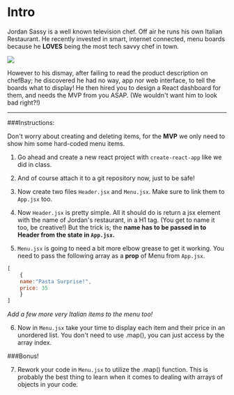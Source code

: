 # Intro

Jordan Sassy is a well known television chef. Off air he runs his own Italian Restaurant. He recently invested in smart, internet connected, menu boards because he **LOVES** being the most tech savvy chef in town. 

![](https://67.media.tumblr.com/9824deb84f897ca7e52c13e66f0adba5/tumblr_ne9jfcyNho1qhub34o1_500.gif)

However to his dismay, after failing to read the product description on chefBay; he discovered he had no way, app nor web interface, to tell the boards what to display! He then hired you to design a React dashboard for them, and needs the MVP from you ASAP. (We wouldn't want him to look bad right?!)

------

###Instructions:

Don't worry about creating and deleting items, for the **MVP** we only need to show him some hard-coded menu items. 

1. Go ahead and create a new react project with `create-react-app` like we did in class.  

2. And of course attach it to a git repository now, just to be safe! 

3. Now create two files `Header.jsx` and `Menu.jsx`. Make sure to link them to `App.jsx` too. 

4. Now `Header.jsx` is pretty simple. All it should do is return a jsx element with the name of Jordan's restaurant, in a H1 tag. (You get to name it too, be creative!) But the trick is; the **name has to be passed in to Header from the state in `App.jsx`.**

5. `Menu.jsx` is going to need a bit more elbow grease to get it working. You need to pass the following array as a **prop** of Menu from `App.jsx`. 

```javascript
[
    {
    name:"Pasta Surprise!",
    price: 35
    }
]
```
*Add a few more very Italian items to the menu too!*

6. Now in `Menu.jsx` take your time to display each item and their price in an unordered list. You don't need to use .map(), you can just access by the array index.

###Bonus!

7. Rework your code in `Menu.jsx` to utilize the .map() function. This is probably the best thing to learn when it comes to dealing with arrays of objects in your code. 



